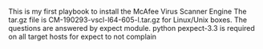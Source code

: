 This is my first playbook to install the McAfee Virus Scanner Engine 
The tar.gz file is CM-190293-vscl-l64-605-l.tar.gz for Linux/Unix boxes. 
The questions are answered by expect module. 
python pexpect-3.3 is required on all target hosts for expect to not complain


